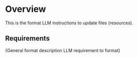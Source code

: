 # Overview
This is the format LLM instructions to update files (resources).

## Requirements
{General format description LLM requirement to format}